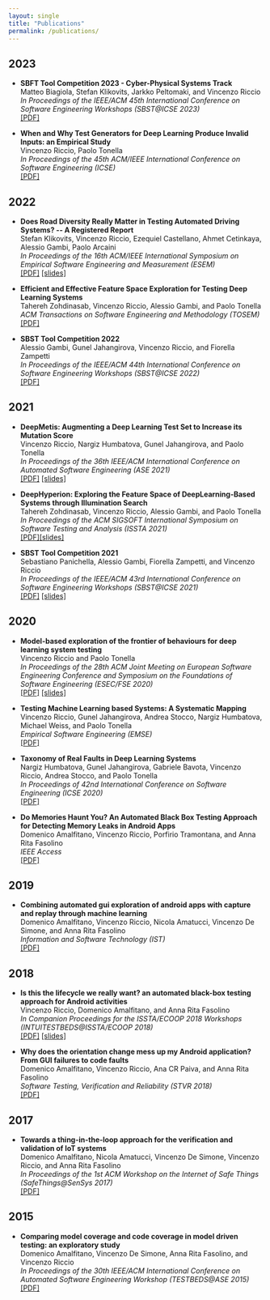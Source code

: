 ```yaml
---
layout: single
title: "Publications"
permalink: /publications/
---
```


## 2023

* **SBFT Tool Competition 2023 - Cyber-Physical Systems Track**  
  Matteo Biagiola, Stefan Klikovits, Jarkko Peltomaki, and Vincenzo Riccio   
  *In Proceedings of the IEEE/ACM 45th International Conference on Software Engineering Workshops (SBST@ICSE 2023)*  
  [\[PDF\]](../assets/pdf/SBFT_2023.pdf)

* **When and Why Test Generators for Deep Learning Produce Invalid Inputs: an Empirical Study**  
  Vincenzo Riccio, Paolo Tonella  
  *In Proceedings of the 45th ACM/IEEE International Conference on Software Engineering (ICSE)*  
  [\[PDF\]](../assets/pdf/ICSE2023.pdf)

## 2022

* **Does Road Diversity Really Matter in Testing Automated Driving Systems? -- A Registered Report**  
  Stefan Klikovits, Vincenzo Riccio, Ezequiel Castellano, Ahmet Cetinkaya, Alessio Gambi, Paolo Arcaini  
  *In Proceedings of the 16th ACM/IEEE International Symposium on Empirical Software Engineering and Measurement (ESEM)*  
  [\[PDF\]](../assets/pdf/esem2022.pdf) [\[slides\]](../assets/slides/ESEM_2022_slides_short.pdf)  

* **Efficient and Effective Feature Space Exploration for Testing Deep Learning Systems**  
  Tahereh Zohdinasab, Vincenzo Riccio, Alessio Gambi, and Paolo Tonella  
  *ACM Transactions on Software Engineering and Methodology (TOSEM)*  
  [\[PDF\]](../assets/pdf/TOSEM2022.pdf)  

* **SBST Tool Competition 2022**  
  Alessio Gambi, Gunel Jahangirova, Vincenzo Riccio, and Fiorella Zampetti   
  *In Proceedings of the IEEE/ACM 44th International Conference on Software Engineering Workshops (SBST@ICSE 2022)*  
  [\[PDF\]](../assets/pdf/SBST2022.pdf)

## 2021

* **DeepMetis: Augmenting a Deep Learning Test Set to Increase its Mutation Score**  
  Vincenzo Riccio, Nargiz Humbatova, Gunel Jahangirova, and Paolo Tonella  
  *In Proceedings of the 36th IEEE/ACM International Conference on Automated Software Engineering (ASE 2021)*  
  [\[PDF\]](../assets/pdf/ase2021.pdf) [\[slides\]](../assets/slides/ase2021_slides.pdf)

* **DeepHyperion: Exploring the Feature Space of DeepLearning-Based Systems through Illumination Search**  
  Tahereh Zohdinasab, Vincenzo Riccio, Alessio Gambi, and Paolo Tonella  
  *In Proceedings of the ACM SIGSOFT International Symposium on Software Testing and Analysis (ISSTA 2021)*  
  [\[PDF\]](../assets/pdf/issta2021.pdf)[\[slides\]](../assets/slides/issta2021_slides.pdf)

* **SBST Tool Competition 2021**  
  Sebastiano Panichella, Alessio Gambi, Fiorella Zampetti, and Vincenzo Riccio  
  *In Proceedings of the IEEE/ACM 43rd International Conference on Software Engineering Workshops (SBST@ICSE 2021)*  
  [\[PDF\]](../assets/pdf/sbst2021.pdf) [\[slides\]](../assets/slides/sbst2021_slides.pdf)

## 2020

* **Model-based exploration of the frontier of behaviours for deep learning system testing**  
  Vincenzo Riccio and Paolo Tonella  
  *In Proceedings of the 28th ACM Joint Meeting on European Software Engineering Conference and Symposium on the Foundations of Software Engineering (ESEC/FSE 2020)*  
  [\[PDF\]](../assets/pdf/FSE2020.pdf) [\[slides\]](../assets/slides/fse2020_slides.pdf)

* **Testing Machine Learning based Systems: A Systematic Mapping**  
  Vincenzo Riccio, Gunel Jahangirova, Andrea Stocco, Nargiz Humbatova, Michael Weiss, and Paolo Tonella  
  *Empirical Software Engineering (EMSE)*  
  [\[PDF\]](../assets/pdf/EMSE2020.pdf)

* **Taxonomy of Real Faults in Deep Learning Systems**  
  Nargiz Humbatova, Gunel Jahangirova, Gabriele Bavota, Vincenzo Riccio, Andrea Stocco, and Paolo Tonella  
  *In Proceedings of 42nd International Conference on Software Engineering (ICSE 2020)*  
  [\[PDF\]](../assets/pdf/ICSE2019.pdf)

* **Do Memories Haunt You? An Automated Black Box Testing Approach for Detecting Memory Leaks in Android Apps**   
  Domenico Amalfitano, Vincenzo Riccio, Porfirio Tramontana, and Anna Rita Fasolino      
  *IEEE Access*  
  [\[PDF\]](../assets/pdf/ieeeaccess2020.pdf)

## 2019

* **Combining automated gui exploration of android apps with capture and replay through machine learning**  
  Domenico Amalfitano, Vincenzo Riccio, Nicola Amatucci, Vincenzo De Simone, and Anna Rita Fasolino  
  *Information and Software Technology (IST)*  
  [\[PDF\]](../assets/pdf/IST2018.pdf)

## 2018
* **Is this the lifecycle we really want? an automated black-box testing approach for Android activities**  
  Vincenzo Riccio, Domenico Amalfitano, and Anna Rita Fasolino  
  *In Companion Proceedings for the ISSTA/ECOOP 2018 Workshops (INTUITESTBEDS@ISSTA/ECOOP 2018)*  
  [\[PDF\]](../assets/pdf/intuitestbeds2018.pdf) [\[slides\]](../assets/slides/intuitestbeds2018_slides.pdf)

* **Why does the orientation change mess up my Android application? From GUI failures to code faults**  
  Domenico Amalfitano, Vincenzo Riccio, Ana CR Paiva, and Anna Rita Fasolino  
  *Software Testing, Verification and Reliability (STVR 2018)*  
  [\[PDF\]](../assets/pdf/stvr2018.pdf)

## 2017
* **Towards a thing-in-the-loop approach for the verification and validation of IoT systems**  
  Domenico Amalfitano, Nicola Amatucci, Vincenzo De Simone, Vincenzo Riccio, and Anna Rita Fasolino  
  *In Proceedings of the 1st ACM Workshop on the Internet of Safe Things (SafeThings@SenSys 2017)*  
  [\[PDF\]](../assets/pdf/safethings2017.pdf)

## 2015
* **Comparing model coverage and code coverage in model driven testing: an exploratory study**  
  Domenico Amalfitano, Vincenzo De Simone, Anna Rita Fasolino, and Vincenzo Riccio  
  *In Proceedings of the 30th IEEE/ACM International Conference on Automated Software Engineering Workshop (TESTBEDS@ASE 2015)*  
  [\[PDF\]](../assets/pdf/testbeds2015.pdf)
